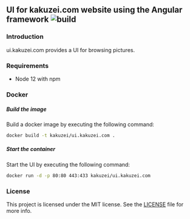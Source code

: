 ## UI for kakuzei.com website using the Angular framework ![build](https://github.com/kakuzei/angular.kakuzei.com/workflows/CI%20Pipeline/badge.svg)

### Introduction

ui.kakuzei.com provides a UI for browsing pictures.

### Requirements

* Node 12 with npm

### Docker

##### Build the image

Build a docker image by executing the following command:

```bash
docker build -t kakuzei/ui.kakuzei.com .
```

##### Start the container

Start the UI by executing the following command:

```bash
docker run -d -p 80:80 443:433 kakuzei/ui.kakuzei.com
```

### License

This project is licensed under the MIT license. See the [LICENSE](LICENSE) file for more info.
